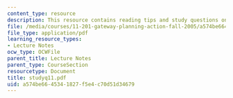```yaml
---
content_type: resource
description: This resource contains reading tips and study questions on session 11.
file: /media/courses/11-201-gateway-planning-action-fall-2005/a574be6645341827f5e4c70d51d34679_studyq11.pdf
file_type: application/pdf
learning_resource_types:
- Lecture Notes
ocw_type: OCWFile
parent_title: Lecture Notes
parent_type: CourseSection
resourcetype: Document
title: studyq11.pdf
uid: a574be66-4534-1827-f5e4-c70d51d34679
---
```

